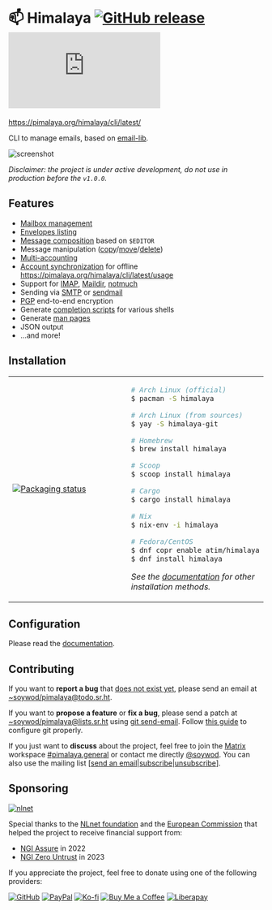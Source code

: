 # 📫 Himalaya [![GitHub release](https://img.shields.io/github/v/release/soywod/himalaya?color=success)](https://github.com/soywod/himalaya/releases/latest) [![Matrix](https://img.shields.io/matrix/pimalaya.himalaya:matrix.org?color=success&label=chat)](https://matrix.to/#/#pimalaya.himalaya:matrix.org)

https://pimalaya.org/himalaya/cli/latest/

CLI to manage emails, based on [email-lib](https://crates.io/crates/email-lib).

![screenshot](https://user-images.githubusercontent.com/10437171/138774902-7b9de5a3-93eb-44b0-8cfb-6d2e11e3b1aa.png)

*Disclaimer: the project is under active development, do not use in production before the `v1.0.0`.*

## Features

- [Mailbox management](https://pimalaya.org/himalaya/cli/latest/usage/folder/)
- [Envelopes listing](https://pimalaya.org/himalaya/cli/latest/usage/envelope/list.md)
- [Message composition](https://pimalaya.org/himalaya/cli/latest/usage/message/write.md) based on `$EDITOR`
- Message manipulation ([copy](https://pimalaya.org/himalaya/cli/latest/usage/message/copy.md)/[move](https://pimalaya.org/himalaya/cli/latest/usage/message/move.md)/[delete](https://pimalaya.org/himalaya/cli/latest/usage/message/delete.md))
- [Multi-accounting](https://pimalaya.org/himalaya/cli/latest/configuration/)
- [Account synchronization](https://pimalaya.org/himalaya/cli/latest/usage/account/sync.md) for offline https://pimalaya.org/himalaya/cli/latest/usage
- Support for [IMAP](https://pimalaya.org/himalaya/cli/latest/configuration/imap.md), [Maildir](https://pimalaya.org/himalaya/cli/latest/configuration/maildir.md), [notmuch](https://pimalaya.org/himalaya/cli/latest/configuration/notmuch.md)
- Sending via [SMTP](https://pimalaya.org/himalaya/cli/latest/configuration/smtp.md) or [sendmail](https://pimalaya.org/himalaya/cli/latest/configuration/sendmail.md)
- [PGP](https://pimalaya.org/himalaya/cli/latest/configuration/pgp/) end-to-end encryption
- Generate [completion scripts](https://pimalaya.org/himalaya/cli/latest/tips/completion.md) for various shells
- Generate [man pages](https://pimalaya.org/himalaya/cli/latest/tips/man.md)
- JSON output
- …and more!

## Installation

<table align="center">
<tr>
<td width="50%">
<a href="https://repology.org/project/himalaya/versions">
<img src="https://repology.org/badge/vertical-allrepos/himalaya.svg" alt="Packaging status" />
</a>
</td>
<td width="50%">

```bash
# Arch Linux (official)
$ pacman -S himalaya

# Arch Linux (from sources)
$ yay -S himalaya-git

# Homebrew
$ brew install himalaya

# Scoop
$ scoop install himalaya

# Cargo
$ cargo install himalaya

# Nix
$ nix-env -i himalaya

# Fedora/CentOS
$ dnf copr enable atim/himalaya
$ dnf install himalaya
```

*See the [documentation](https://pimalaya.org/himalaya/cli/latest/installation/) for other installation methods.*

</td>
</tr>
</table>

## Configuration

Please read the [documentation](https://pimalaya.org/himalaya/cli/latest/configuration/).

## Contributing

If you want to **report a bug** that [does not exist yet](https://todo.sr.ht/~soywod/pimalaya), please send an email at [~soywod/pimalaya@todo.sr.ht](mailto:~soywod/pimalaya@todo.sr.ht).

If you want to **propose a feature** or **fix a bug**, please send a patch at [~soywod/pimalaya@lists.sr.ht](mailto:~soywod/pimalaya@lists.sr.ht) using [git send-email](https://git-scm.com/docs/git-send-email). Follow [this guide](https://git-send-email.io/) to configure git properly.

If you just want to **discuss** about the project, feel free to join the [Matrix](https://matrix.org/) workspace [#pimalaya.general](https://matrix.to/#/#pimalaya.general:matrix.org) or contact me directly [@soywod](https://matrix.to/#/@soywod:matrix.org). You can also use the mailing list [[send an email](mailto:~soywod/pimalaya@lists.sr.ht)|[subscribe](mailto:~soywod/pimalaya+subscribe@lists.sr.ht)|[unsubscribe](mailto:~soywod/pimalaya+unsubscribe@lists.sr.ht)].

## Sponsoring

[![nlnet](https://nlnet.nl/logo/banner-160x60.png)](https://nlnet.nl/project/Himalaya/index.html)

Special thanks to the [NLnet foundation](https://nlnet.nl/project/Himalaya/index.html) and the [European Commission](https://www.ngi.eu/) that helped the project to receive financial support from:

- [NGI Assure](https://nlnet.nl/assure/) in 2022
- [NGI Zero Untrust](https://nlnet.nl/entrust/) in 2023

If you appreciate the project, feel free to donate using one of the following providers:

[![GitHub](https://img.shields.io/badge/-GitHub%20Sponsors-fafbfc?logo=GitHub%20Sponsors)](https://github.com/sponsors/soywod)
[![PayPal](https://img.shields.io/badge/-PayPal-0079c1?logo=PayPal&logoColor=ffffff)](https://www.paypal.com/paypalme/soywod)
[![Ko-fi](https://img.shields.io/badge/-Ko--fi-ff5e5a?logo=Ko-fi&logoColor=ffffff)](https://ko-fi.com/soywod)
[![Buy Me a Coffee](https://img.shields.io/badge/-Buy%20Me%20a%20Coffee-ffdd00?logo=Buy%20Me%20A%20Coffee&logoColor=000000)](https://www.buymeacoffee.com/soywod)
[![Liberapay](https://img.shields.io/badge/-Liberapay-f6c915?logo=Liberapay&logoColor=222222)](https://liberapay.com/soywod)
